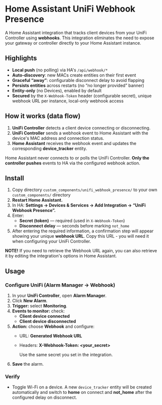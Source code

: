 # Home Assistant UniFi Webhook Presence

A Home Assistant integration that tracks client devices from your UniFi Controller using **webhooks**. This integration eliminates the need to expose your gateway or controller directly to your Home Assistant instance.

## Highlights
- **Local push** (no polling) via HA's `/api/webhook/*`
- **Auto-discovery**: new MACs create entities on their first event
- **Graceful “away”**: configurable disconnect delay to avoid flapping
- **Persists entities** across restarts (no “no longer provided” banner)
- **Entity-only** (no Devices), enabled by default
- **Secured** by the `X-Webhook-Token` header (configurable secret), unique webhook URL per instance, local-only webhook access

## How it works (data flow)
1. **UniFi Controller** detects a client device connecting or disconnecting.
2. **UniFi Controller** sends a webhook event to Home Assistant with the device's MAC address and connection status.
3. **Home Assistant** receives the webhook event and updates the corresponding **device_tracker** entity.

Home Assistant never connects to or polls the UniFi Controller. **Only the controller pushes** events to HA via the configured webhook action.

## Install
1. Copy directory `custom_components/unifi_webhook_presence/` to your own `custom_components/` directory
2. **Restart Home Assistant.**
3. In HA: **Settings → Devices & Services → Add Integration → “UniFi Webhook Presence”.**
4. Enter:
   - **Secret (token)** — required (used in `X-Webhook-Token`)
   - **Disconnect delay** — seconds before marking `not_home`
5. After entering the required information, a confirmation step will appear showing your unique **webhook URL**. Copy this URL - you will need it when configuring your UniFi Controller.

**NOTE!** If you need to retrieve the Webhook URL again, you can also retrieve it by editing the integration's options in Home Assistant.

## Usage

### Configure UniFi (Alarm Manager → Webhook)
1. In your **UniFi Controller**, open **Alarm Manager**.
2. Click **New Alarm**.
3. **Trigger:** select **Monitoring**.
4. **Events to monitor:** check:
   - **Client device connected**
   - **Client device disconnected**
5. **Action:** choose **Webhook** and configure:
   - URL: **Generated Webhook URL**

   - Headers: **X-Webhook-Token: <your_secret>**

     Use the same secret you set in the integration.
6. **Save** the alarm.

### Verify
- Toggle Wi-Fi on a device. A new `device_tracker` entity will be created automatically and switch to **home** on connect and **not_home** after the configured delay on disconnect.
